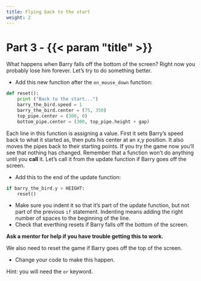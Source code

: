 ```yaml
---
title: Flying back to the start
weight: 2
---
```


# Part 3 - {{< param "title" >}}

What happens when Barry falls off the bottom of the screen? Right now you probably lose him forever. Let’s try to do something better.

- Add this new function after the `on_mouse_down` function:

```python
def reset():
    print ("Back to the start...")
    barry_the_bird.speed = 1
    barry_the_bird.center = (75, 350)
    top_pipe.center = (300, 0)
    bottom_pipe.center = (300, top_pipe.height + gap)
```

Each line in this function is assigning a value. First it sets Barry’s speed back to what it started as, then puts his center at an x,y position. It also moves the pipes back to their starting points. If you try the game now you’ll see that nothing has changed. Remember that a function won’t do anything until you **call** it. Let’s call it from the update function if Barry goes off the screen.

- Add this to the end of the update function:

```python
if barry_the_bird.y > HEIGHT:
    reset()
```

- Make sure you indent it so that it’s part of the update function, but not part of the previous `if` statement. Indenting means adding the right number of spaces to the beginning of the line.
- Check that everthing resets if Barry falls off the bottom of the screen.

**Ask a mentor for help if you have trouble getting this to work.**

We also need to reset the game if Barry goes off the top of the screen.

- Change your code to make this happen.

Hint: you will need the `or` keyword.